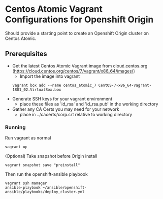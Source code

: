 # Centos Atomic Vagrant Configurations for Openshift Origin

Should provide a starting point to create an Openshift Origin cluster on Centos Atomic.

## Prerequisites

- Get the latest Centos Atomic Vagrant image from cloud.centos.org (https://cloud.centos.org/centos/7/vagrant/x86_64/images/)
  - Import the image into vagrant
  ```
  vagrant box add --name centos_atomic_7 CentOS-7-x86_64-Vagrant-1801_02.VirtualBox.box
  ```
- Generate SSH keys for your vagrant environment
  - place these files as 'id_rsa' and 'id_rsa.pub' in the working directory
- Gather any CA Certs you may need for your network 
  - place in ../cacerts/corp.crt relative to working directory



### Running

Run vagrant as normal

```
vagrant up
```

(Optional) Take snapshot before Origin install

```
vagrant snapshot save "preinstall"
```

Then run the openshift-ansible playbook

```
vagrant ssh manager
ansible-playbook ~/ansible/openshift-ansible/playbooks/deploy_cluster.yml 
```
